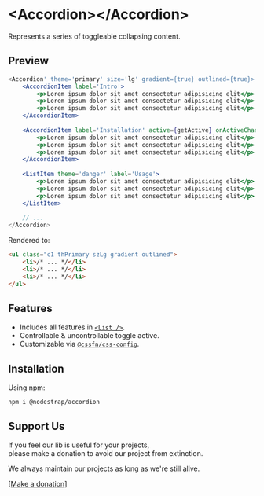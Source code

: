 # &lt;Accordion&gt;&lt;/Accordion&gt;
Represents a series of toggleable collapsing content.

## Preview

```jsx
<Accordion' theme='primary' size='lg' gradient={true} outlined={true}>
    <AccordionItem label='Intro'>
        <p>Lorem ipsum dolor sit amet consectetur adipisicing elit</p>
        <p>Lorem ipsum dolor sit amet consectetur adipisicing elit</p>
        <p>Lorem ipsum dolor sit amet consectetur adipisicing elit</p>
    </AccordionItem>
    
    <AccordionItem label='Installation' active={getActive} onActiveChange={(newActive) => setActive(newActive)}>
        <p>Lorem ipsum dolor sit amet consectetur adipisicing elit</p>
        <p>Lorem ipsum dolor sit amet consectetur adipisicing elit</p>
        <p>Lorem ipsum dolor sit amet consectetur adipisicing elit</p>
    </AccordionItem>
    
    <ListItem theme='danger' label='Usage'>
        <p>Lorem ipsum dolor sit amet consectetur adipisicing elit</p>
        <p>Lorem ipsum dolor sit amet consectetur adipisicing elit</p>
        <p>Lorem ipsum dolor sit amet consectetur adipisicing elit</p>
    </ListItem>
    
    // ...
</Accordion>
```
Rendered to:
```html
<ul class="c1 thPrimary szLg gradient outlined">
    <li>/* ... */</li>
    <li>/* ... */</li>
    <li>/* ... */</li>
</ul>
```

## Features
* Includes all features in [`<List />`](https://www.npmjs.com/package/@nodestrap/list).
* Controllable & uncontrollable toggle active.
* Customizable via [`@cssfn/css-config`](https://www.npmjs.com/package/@cssfn/css-config).

## Installation

Using npm:
```
npm i @nodestrap/accordion
```

## Support Us

If you feel our lib is useful for your projects,  
please make a donation to avoid our project from extinction.

We always maintain our projects as long as we're still alive.

[[Make a donation](https://ko-fi.com/heymarco)]
